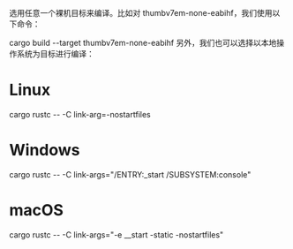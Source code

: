 选用任意一个裸机目标来编译。比如对 thumbv7em-none-eabihf，我们使用以下命令：

cargo build --target thumbv7em-none-eabihf
另外，我们也可以选择以本地操作系统为目标进行编译：

# Linux
cargo rustc -- -C link-arg=-nostartfiles
# Windows
cargo rustc -- -C link-args="/ENTRY:_start /SUBSYSTEM:console"
# macOS
cargo rustc -- -C link-args="-e __start -static -nostartfiles"